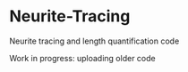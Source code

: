 # Neurite-Tracing
Neurite tracing and length quantification code

Work in progress: uploading older code
